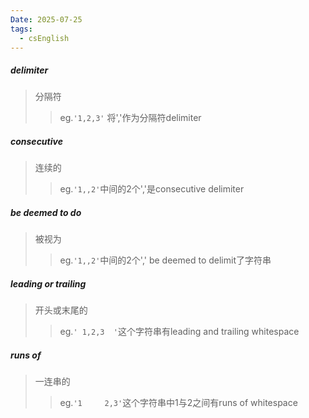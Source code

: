 ```yaml
---
Date: 2025-07-25
tags:
  - csEnglish
---
```

##### delimiter
> 分隔符
> >eg.`'1,2,3'` 将','作为分隔符delimiter

##### consecutive
>连续的
> >eg.`'1,,2'`中间的2个','是consecutive delimiter

##### be deemed to do
>被视为
> >eg.`'1,,2'`中间的2个',' be deemed to delimit了字符串

##### leading or trailing
>开头或末尾的
>>eg.`' 1,2,3  '`这个字符串有leading and trailing whitespace

##### runs of
>一连串的
>>eg.`'1     2,3'`这个字符串中1与2之间有runs of whitespace


